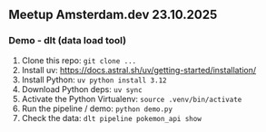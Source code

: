 
## Meetup Amsterdam.dev 23.10.2025 
### Demo - dlt (data load tool)


1. Clone this repo: `git clone ...`
2. Install uv: https://docs.astral.sh/uv/getting-started/installation/
3. Install Python: `uv python install 3.12`
4. Download Python deps: `uv sync`
5. Activate the Python Virtualenv: `source .venv/bin/activate` 
6. Run the pipeline / demo: `python demo.py`
7. Check the data: `dlt pipeline pokemon_api show`
